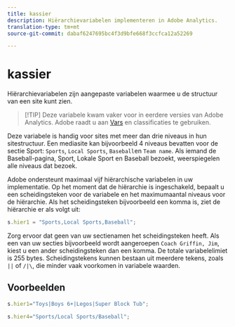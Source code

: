 ```yaml
---
title: kassier
description: Hiërarchievariabelen implementeren in Adobe Analytics.
translation-type: tm+mt
source-git-commit: dabaf6247695bc4f3d9bfe668f3ccfca12a52269

---
```



# kassier

Hiërarchievariabelen zijn aangepaste variabelen waarmee u de structuur van een site kunt zien.

>[!TIP] Deze variabele kwam vaker voor in eerdere versies van Adobe Analytics. Adobe raadt u aan [Vars](evar.md) en classificaties te gebruiken.

Deze variabele is handig voor sites met meer dan drie niveaus in hun sitestructuur. Een mediasite kan bijvoorbeeld 4 niveaus bevatten voor de sectie Sport: `Sports`, `Local Sports`, `Baseball`en `Team name`. Als iemand de Baseball-pagina, Sport, Lokale Sport en Baseball bezoekt, weerspiegelen alle niveaus dat bezoek.

Adobe ondersteunt maximaal vijf hiërarchische variabelen in uw implementatie. Op het moment dat de hiërarchie is ingeschakeld, bepaalt u een scheidingsteken voor de variabele en het maximumaantal niveaus voor de hiërarchie. Als het scheidingsteken bijvoorbeeld een komma is, ziet de hiërarchie er als volgt uit:

```js
s.hier1 = "Sports,Local Sports,Baseball";
```

Zorg ervoor dat geen van uw sectienamen het scheidingsteken heeft. Als een van uw secties bijvoorbeeld wordt aangeroepen `Coach Griffin, Jim`, kiest u een ander scheidingsteken dan een komma. De totale variabelelimiet is 255 bytes. Scheidingstekens kunnen bestaan uit meerdere tekens, zoals `||` of `/|\`, die minder vaak voorkomen in variabele waarden.

## Voorbeelden

```js
s.hier1="Toys|Boys 6+|Legos|Super Block Tub";
```

```js
s.hier4="Sports/Local Sports/Baseball";
```
